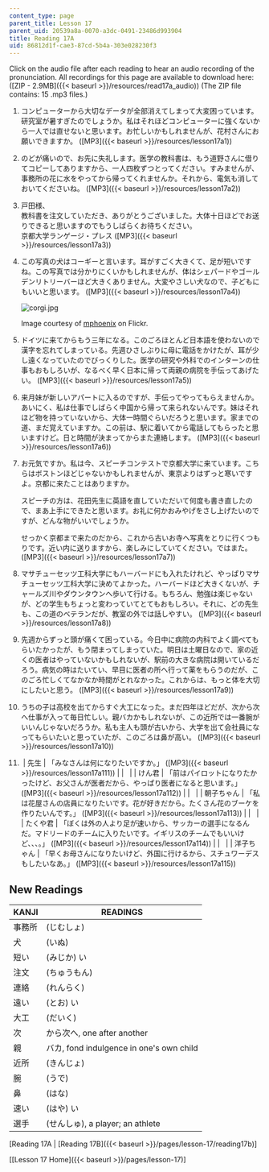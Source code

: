 ```yaml
---
content_type: page
parent_title: Lesson 17
parent_uid: 20539a8a-0070-a3dc-0491-23486d993904
title: Reading 17A
uid: 86812d1f-cae3-87cd-5b4a-303e028230f3
---
```


Click on the audio file after each reading to hear an audio recording of the pronunciation. All recordings for this page are available to download here: ([ZIP - 2.9MB]({{< baseurl >}}/resources/read17a_audio)) (The ZIP file contains: 15 .mp3 files.)

1.  コンピューターから大切なデータが全部消えてしまって大変困っています。研究室が暑すぎたのでしょうか。私はそれほどコンピューターに強くないから一人では直せないと思います。お忙しいかもしれませんが、花村さんにお願いできますか。 ([MP3]({{< baseurl >}}/resources/lesson17a1))
    
2.  のどが痛いので、お先に失礼します。医学の教科書は、もう道野さんに借りてコピーしてありますから、一人四枚ずつとってください。すみませんが、事務所の花に水をやってから帰ってくれませんか。それから、電気も消しておいてくださいね。 ([MP3]({{< baseurl >}}/resources/lesson17a2))
    
3.  戸田様、  
    教科書を注文していただき、ありがとうございました。大体十日ほどでお送りできると思いますのでもうしばらくお待ちください。  
    京都大学ランゲージ・プレス ([MP3]({{< baseurl >}}/resources/lesson17a3))
    
4.  この写真の犬はコーギーと言います。耳がすごく大きくて、足が短いですね。この写真では分かりにくいかもしれませんが、体はシェパードやゴールデンリトリーバーほど大きくありません。大変やさしい犬なので、子どもにもいいと思います。 ([MP3]({{< baseurl >}}/resources/lesson17a4))
    
    ![corgi.jpg](BASEURL_PLACEHOLDER/resources/corgi)
    
    Image courtesy of [mphoenix](http://www.flickr.com/photos/mphoenix/3229399698/) on Flickr.
    
5.  ドイツに来てからもう三年になる。このごろほとんど日本語を使わないので漢字を忘れてしまっている。先週ひさしぶりに母に電話をかけたが、耳が少し遠くなっていたのでびっくりした。医学の研究や外科でのインターンの仕事もおもしろいが、なるべく早く日本に帰って両親の病院を手伝ってあげたい。 ([MP3]({{< baseurl >}}/resources/lesson17a5))
    
6.  来月妹が新しいアパートに入るのですが、手伝ってやってもらえませんか。あいにく、私は仕事でしばらく中国から帰って来られないんです。妹はそれほど物を持っていないから、大体一時間ぐらいだろうと思います。家までの道、まだ覚えていますか。この前は、駅に着いてから電話してもらったと思いますけど。日と時間が決まってからまた連絡します。 ([MP3]({{< baseurl >}}/resources/lesson17a6))
    
7.  お元気ですか。私は今、スピーチコンテストで京都大学に来ています。こちらはボストンほどじゃないかもしれませんが、東京よりはずっと寒いですよ。京都に来たことはありますか。
    
    スピーチの方は、花田先生に英語を直していただいて何度も書き直したので、まあ上手にできたと思います。お礼に何かおみやげをさし上げたいのですが、どんな物がいいでしょうか。
    
    せっかく京都まで来たのだから、これから古いお寺へ写真をとりに行くつもりです。近い内に送りますから、楽しみにしていてください。ではまた。 ([MP3]({{< baseurl >}}/resources/lesson17a7))
    
8.  マサチューセッツ工科大学にもハーバードにも入れたけれど、やっぱりマサチューセッツ工科大学に決めてよかった。ハーバードほど大きくないが、チャールズ川やダウンタウンへ歩いて行ける。もちろん、勉強は楽じゃないが、どの学生もちょっと変わっていてとてもおもしろい。それに、どの先生も、この道のベテランだが、教室の外では話しやすい。 ([MP3]({{< baseurl >}}/resources/lesson17a8))
    
9.  先週からずっと頭が痛くて困っている。今日中に病院の内科でよく調べてもらいたかったが、もう閉まってしまっていた。明日は土曜日なので、家の近くの医者はやっていないかもしれないが、駅前の大きな病院は開いているだろう。病気の時はたいてい、早目に医者の所へ行って薬をもらうのだが、このごろ忙しくてなかなか時間がとれなかった。これからは、もっと体を大切にしたいと思う。 ([MP3]({{< baseurl >}}/resources/lesson17a9))
    
10.  うちの子は高校を出てからすぐ大工になった。まだ四年ほどだが、次から次へ仕事が入って毎日忙しい。親バカかもしれないが、この近所では一番腕がいいんじゃないだろうか。私も主人も頭が古いから、大学を出て会社員になってもらいたいと思っていたが、このごろは鼻が高い。 ([MP3]({{< baseurl >}}/resources/lesson17a10))
    
11.   | 先生 | 「みなさんは何になりたいですか。」 ([MP3]({{< baseurl >}}/resources/lesson17a111)) |
    | &nbsp; |
    | けん君 | 「前はパイロットになりたかったけど、お父さんが医者だから、やっぱり医者になると思います。」 ([MP3]({{< baseurl >}}/resources/lesson17a112)) |
    | &nbsp; |
    | 朝子ちゃん | 「私は花屋さんの店員になりたいです。花が好きだから。たくさん花のブーケを作りたいんです。」 ([MP3]({{< baseurl >}}/resources/lesson17a113)) |
    | &nbsp; |
    | たくや君 | 「ぼくは外の人より足が速いから、サッカーの選手になるんだ。マドリードのチームに入りたいです。イギリスのチームでもいいけど、、、。」 ([MP3]({{< baseurl >}}/resources/lesson17a114)) |
    | &nbsp; |
    | 洋子ちゃん | 「早くお母さんになりたいけど、外国に行けるから、スチュワーデスもしたいなあ。」 ([MP3]({{< baseurl >}}/resources/lesson17a115)) 

New Readings
------------

| KANJI | READINGS |
| --- | --- |
| 事務所 | (じむしょ) |
| 犬 | (いぬ) |
| 短い | (みじか) い |
| 注文 | (ちゅうもん) |
| 連絡 | (れんらく) |
| 遠い | (とお) い |
| 大工 | (だいく) |
| 次 | から次へ, one after another |
| 親 | バカ, fond indulgence in one's own child |
| 近所 | (きんじょ) |
| 腕 | (うで) |
| 鼻 | (はな) |
| 速い | (はや) い |
| 選手 | (せんしゅ), a player; an athlete 

  
\[Reading 17A | [Reading 17B]({{< baseurl >}}/pages/lesson-17/reading17b)\]

\[[Lesson 17 Home]({{< baseurl >}}/pages/lesson-17)\]